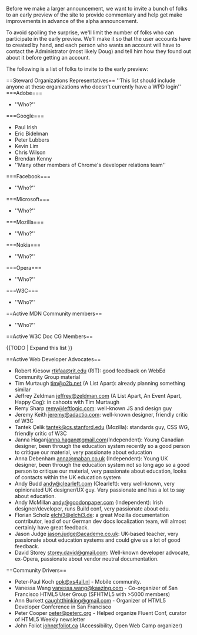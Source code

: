 Before we make a larger announcement, we want to invite a bunch of folks to an early preview of the site to provide commentary and help get make improvements in advance of the alpha announcement.

To avoid spoiling the surprise, we'll limit the number of folks who can participate in the early preview. We'll make it so that the user accounts have to created by hand, and each person who wants an account will have to contact the Administrator (most likely Doug) and tell him how they found out about it before getting an account.

The following is a list of folks to invite to the early preview:

==Steward Organizations Representatives==
''This list should include anyone at these organizations who doesn't currently have a WPD login''
===Adobe===
* ''Who?''

===Google===
* Paul Irish
* Eric Bidelman
* Peter Lubbers
* Kevin Lim
* Chris Wilson
* Brendan Kenny
* ''Many other members of Chrome's developer relations team''

===Facebook===
* ''Who?''

===Microsoft===
* ''Who?''

===Mozilla===
* ''Who?''

===Nokia===
* ''Who?''

===Opera===
* ''Who?''

===W3C===
* ''Who?''

==Active MDN Community members==
* ''Who?''

==Active W3C Doc CG Members==

{{TODO | Expand this list }}

==Active Web Developer Advocates==
* Robert Kiesow <rtkfaa@rit.edu> (RIT): good feedback on WebEd Community Group material
* Tim Murtaugh <tim@o2b.net> (A List Apart): already planning something similar
* Jeffrey Zeldman <jeffrey@zeldman.com> (A List Apart, An Event Apart, Happy Cog): in cahoots with Tim Murtaugh
* Remy Sharp <remy@leftlogic.com>: well-known JS and design guy
* Jeremy Keith <jeremy@adactio.com>: well-known designer, friendly critic of W3C
* Tantek Çelik <tantek@cs.stanford.edu> (Mozilla): standards guy, CSS WG, friendly critic of W3C
* Janna Hagan<janna.hagan@gmail.com>(Independent): Young Canadian designer, been through the education system recently so a good person to critique our material, very passionate about education
* Anna Debenham <anna@maban.co.uk> (Independent): Young UK designer, been through the education system not so long ago so a good person to critique our material, very passionate about education, looks of contacts within the UK education system
* Andy Budd <andy@clearleft.com> (Clearleft): very well-known, very opinionated UK designer/UX guy. Very passionate and has a lot to say about education.
* Andy McMillan <andy@goodonpaper.com> (Independent): Irish designer/developer, runs Build conf, very passionate about edu.
* Florian Scholz <elchi3@elchi3.de>: a great Mozilla documentation contributor, lead of our German dev docs localization team, will almost certainly have great feedback.
* Jason Judge <jason.judge@academe.co.uk>: UK-based teacher, very passionate about education systems and could give us a lot of good feedback.
* David Storey <storey.david@gmail.com>: Well-known developer advocate, ex-Opera, passionate about vendor neutral documentation.

==Community Drivers==
* Peter-Paul Koch <ppk@xs4all.nl> - Mobile community.
* Vanessa Wang <vanessa.wang@kaazing.com> - Co-organizer of San Francisco HTML5 User Group (SFHTML5 with >5000 members)
* Ann Burkett <caughtthinking@gmail.com> - Organizer of HTML5 Developer Conference in San Francisco 
* Peter Cooper <peter@peterc.org> - Helped organize Fluent Conf, curator of HTML5 Weekly newsletter
* John Foliot <john@foliot.ca> (Accessibility, Open Web Camp organizer)